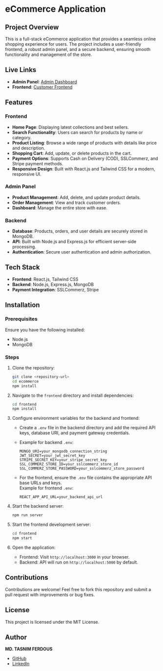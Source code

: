 # eCommerce Application  

## Project Overview  
This is a full-stack eCommerce application that provides a seamless online shopping experience for users. The project includes a user-friendly frontend, a robust admin panel, and a secure backend, ensuring smooth functionality and management of the store.  

## Live Links  
- **Admin Panel**: [Admin Dashboard](https://ecommerce-admin-ashy-one.vercel.app/)  
- **Frontend**: [Customer Frontend](https://ecommerce-frontend-three-kohl.vercel.app/)  

## Features  

### Frontend  
- **Home Page**: Displaying latest collections and best sellers.  
- **Search Functionality**: Users can search for products by name or category.  
- **Product Listing**: Browse a wide range of products with details like price and description.  
- **Shopping Cart**: Add, update, or delete products in the cart.  
- **Payment Options**: Supports Cash on Delivery (COD), SSLCommerz, and Stripe payment methods.  
- **Responsive Design**: Built with React.js and Tailwind CSS for a modern, responsive UI.  

### Admin Panel  
- **Product Management**: Add, delete, and update product details.  
- **Order Management**: View and track customer orders.  
- **Dashboard**: Manage the entire store with ease.  

### Backend  
- **Database**: Products, orders, and user details are securely stored in MongoDB.  
- **API**: Built with Node.js and Express.js for efficient server-side processing.  
- **Authentication**: Secure user authentication and admin authorization.  

## Tech Stack  
- **Frontend**: React.js, Tailwind CSS  
- **Backend**: Node.js, Express.js, MongoDB  
- **Payment Integration**: SSLCommerz, Stripe  

## Installation  

### Prerequisites  
Ensure you have the following installed:  
- Node.js  
- MongoDB  

### Steps  
1. Clone the repository:  
   ```bash  
   git clone <repository-url>  
   cd ecommerce
   npm install  
   ```

2. Navigate to the `frontend` directory and install dependencies:  
   ```bash  
   cd frontend  
   npm install  
   ```  

3. Configure environment variables for the backend and frontend:  
   - Create a `.env` file in the backend directory and add the required API keys, database URI, and payment gateway credentials.  
   - Example for backend `.env`:  
     ```env  
     MONGO_URI=your_mongodb_connection_string  
     JWT_SECRET=your_jwt_secret_key  
     STRIPE_SECRET_KEY=your_stripe_secret_key  
     SSL_COMMERZ_STORE_ID=your_sslcommerz_store_id  
     SSL_COMMERZ_STORE_PASSWORD=your_sslcommerz_store_password  
     ```  

   - For the frontend, ensure the `.env` file contains the appropriate API base URLs and keys.  
     Example for frontend `.env`:  
     ```env  
     REACT_APP_API_URL=your_backend_api_url  
     ```  

4. Start the backend server:  
   ```bash  
   npm run server  
   ```  

5. Start the frontend development server:  
   ```bash  
   cd frontend  
   npm start  
   ```  

6. Open the application:  
   - Frontend: Visit `http://localhost:3000` in your browser.  
   - Backend: API will run on `http://localhost:5000` by default.  

## Contributions  
Contributions are welcome! Feel free to fork this repository and submit a pull request with improvements or bug fixes.  

## License  
This project is licensed under the MIT License.  

## Author  
**MD. TASNIM FERDOUS**  

- [GitHub](https://github.com/TFS-here)  
- [LinkedIn](https://www.linkedin.com/in/md-tasnim-ferdous-972429240/)

